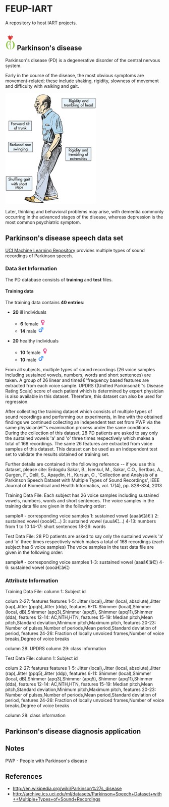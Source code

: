 # FEUP-IART

A repository to host IART projects.


## <img src="res/pd-logo.jpg" height="50" > Parkinson's disease

Parkinson's disease (PD) is a degenerative disorder of the central nervous system.

Early in the course of the disease, the most obvious symptoms are movement-related; these include shaking, rigidity, slowness of movement and difficulty with walking and gait.

<img src="res/parkinsons-symptoms.jpg" height="350" >

Later, thinking and behavioral problems may arise, with dementia commonly occurring in the advanced stages of the disease, whereas depression is the most common psychiatric symptom.


## Parkinson's disease speech data set

[UCI Machine Learning Repository][2] provides multiple types of sound recordings of Parkinson speech.


### Data Set Information

The PD database consists of **training** and **test** files.


#### Training data

The training data contains **40 entries**:

- **20** ill individuals
  - **6** female <img src="res/female-sign.png" height="20" >
  - **14** male <img src="res/male-sign.png" height="20" >

- **20** healthy individuals
  - **10** female <img src="res/female-sign.png" height="20" >
  - **10** male <img src="res/male-sign.png" height="20" >

From all subjects, multiple types of sound recordings (26 voice samples including sustained vowels, numbers, words and short sentences) are taken. A group of 26 linear and timeâ€“frequency based features are extracted from each voice sample. UPDRS ((Unified Parkinsonâ€™s Disease Rating Scale) score of each patient which is determined by expert physician is also available in this dataset. Therefore, this dataset can also be used for regression. 

After collecting the training dataset which consists of multiple types of sound recordings and performing our experiments, in line with the obtained findings we continued collecting an independent test set from PWP via the same physicianâ€™s examination process under the same conditions. During the collection of this dataset, 28 PD patients are asked to say only the sustained vowels 'a' and 'o' three times respectively which makes a total of 168 recordings. The same 26 features are extracted from voice samples of this dataset. This dataset can be used as an independent test set to validate the results obtained on training set. 

Further details are contained in the following reference -- if you use this dataset, please cite: 
Erdogdu Sakar, B., Isenkul, M., Sakar, C.O., Sertbas, A., Gurgen, F., Delil, S., Apaydin, H., Kursun, 
O., 'Collection and Analysis of a Parkinson Speech Dataset with Multiple Types of Sound 
Recordings', IEEE Journal of Biomedical and Health Informatics, vol. 17(4), pp. 828-834, 2013 

Training Data File: 
Each subject has 26 voice samples including sustained vowels, numbers, words and short 
sentences. The voice samples in the training data file are given in the 
following order: 

sample# - corresponding voice samples 
1: sustained vowel (aaaâ€¦â€¦) 
2: sustained vowel (oooâ€¦...) 
3: sustained vowel (uuuâ€¦...) 
4-13: numbers from 1 to 10 
14-17: short sentences 
18-26: words 

Test Data File: 
28 PD patients are asked to say only the sustained vowels 'a' and 'o' three times respectively which makes a total of 168 recordings (each subject has 6 voice samples) The voice samples in the test data file are given in the following order: 

sample# - corresponding voice samples 
1-3: sustained vowel (aaaâ€¦â€¦) 
4-6: sustained vowel (oooâ€¦â€¦) 


### Attribute Information

Training Data File: 
column 1: Subject id 

colum 2-27: features 
features 1-5: Jitter (local),Jitter (local, absolute),Jitter (rap),Jitter (ppq5),Jitter (ddp), 
features 6-11: Shimmer (local),Shimmer (local, dB),Shimmer (apq3),Shimmer (apq5), Shimmer (apq11),Shimmer (dda), 
features 12-14: AC,NTH,HTN, 
features 15-19: Median pitch,Mean pitch,Standard deviation,Minimum pitch,Maximum pitch, 
features 20-23: Number of pulses,Number of periods,Mean period,Standard deviation of period, features 24-26: Fraction of locally unvoiced frames,Number of voice breaks,Degree of voice breaks 

column 28: UPDRS 
column 29: class information 

Test Data File: 
column 1: Subject id 

colum 2-27: features 
features 1-5: Jitter (local),Jitter (local, absolute),Jitter (rap),Jitter (ppq5),Jitter (ddp), 
features 6-11: Shimmer (local),Shimmer (local, dB),Shimmer (apq3),Shimmer (apq5), Shimmer (apq11),Shimmer (dda), 
features 12-14: AC,NTH,HTN, 
features 15-19: Median pitch,Mean pitch,Standard deviation,Minimum pitch,Maximum pitch, 
features 20-23: Number of pulses,Number of periods,Mean period,Standard deviation of period, 
features 24-26: Fraction of locally unvoiced frames,Number of voice breaks,Degree of voice breaks 

column 28: class information 

## Parkinson's disease diagnosis application


## Notes

PWP - People with Parkinson's disease


## References

- http://en.wikipedia.org/wiki/Parkinson%27s_disease
- http://archive.ics.uci.edu/ml/datasets/Parkinson+Speech+Dataset+with++Multiple+Types+of+Sound+Recordings

[1]: http://en.wikipedia.org/wiki/Parkinson%27s_disease
[2]: http://archive.ics.uci.edu/ml/datasets/Parkinson+Speech+Dataset+with++Multiple+Types+of+Sound+Recordings
